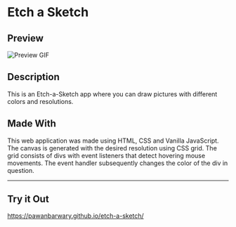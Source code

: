 # Etch a Sketch

## Preview 
![Preview GIF](https://media.giphy.com/media/Ry5uAHeuS4SUMwGiuN/giphy.gif)


## Description
This is an Etch-a-Sketch app where you can draw pictures with different colors and resolutions. 

## Made With

This web application was made using HTML, CSS and Vanilla JavaScript. The canvas is generated with the desired resolution using CSS grid. The grid consists of divs with event listeners that detect hovering mouse movements. The event handler subsequently changes the color of the div in question. 

---

## Try it Out

https://pawanbarwary.github.io/etch-a-sketch/
